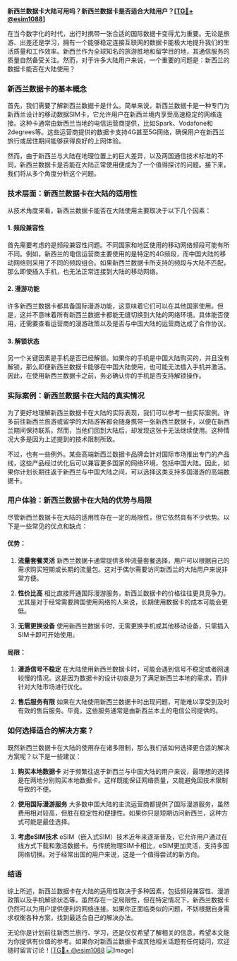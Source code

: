 **新西兰数据卡大陆可用吗？新西兰数据卡是否适合大陆用户？[[TG💪+ @esim1088](https://t.me/s/esim1088)]**

在当今数字化的时代，出行时携带一张合适的国际数据卡变得尤为重要。无论是旅游、出差还是学习，拥有一个能够稳定连接互联网的数据卡能极大地提升我们的生活质量和工作效率。新西兰作为全球知名的旅游胜地和留学目的地，其通信服务的质量自然备受关注。然而，对于许多大陆用户来说，一个重要的问题是：新西兰的数据卡能否在大陆使用？

### 新西兰数据卡的基本概念

首先，我们需要了解新西兰数据卡是什么。简单来说，新西兰数据卡是一种专门为新西兰设计的移动数据SIM卡，它允许用户在新西兰境内享受高速稳定的网络连接。这种卡通常由新西兰当地的电信运营商提供，比如Spark、Vodafone和2degrees等。这些运营商提供的数据卡支持4G甚至5G网络，确保用户在新西兰旅行或居住期间能够获得良好的上网体验。

然而，由于新西兰与大陆在地理位置上的巨大差异，以及两国通信技术标准的不同，新西兰数据卡是否能在大陆正常使用便成为了一个值得探讨的问题。接下来，我们将从多个角度分析这个问题。

### 技术层面：新西兰数据卡在大陆的适用性

从技术角度来看，新西兰数据卡能否在大陆使用主要取决于以下几个因素：

#### 1. **频段兼容性**
   首先需要考虑的是频段兼容性问题。不同国家和地区使用的移动网络频段可能有所不同。例如，新西兰的电信运营商主要使用的是特定的4G频段，而中国大陆的移动网络则采用了不同的频段组合。如果新西兰数据卡所支持的频段与大陆不匹配，那么即使插入手机，也无法正常连接到大陆的移动网络。

#### 2. **漫游功能**
   许多新西兰数据卡都具备国际漫游功能，这意味着它们可以在其他国家使用。但是，这并不意味着所有新西兰数据卡都能无缝切换到大陆的网络环境。具体能否使用，还需要查看运营商的漫游政策以及是否与中国大陆的运营商达成了合作协议。

#### 3. **解锁状态**
   另一个关键因素是手机是否已经解锁。如果你的手机是中国大陆购买的，并且没有解锁，那么即便新西兰数据卡能够在中国大陆使用，也可能无法插入手机并激活。因此，在使用新西兰数据卡之前，务必确认你的手机是否支持解锁操作。

### 实际案例：新西兰数据卡在大陆的真实情况

为了更好地理解新西兰数据卡在大陆的实际表现，我们可以参考一些实际案例。许多前往新西兰旅游或留学的大陆游客都会随身携带一张新西兰数据卡，以便在新西兰期间保持联系。然而，当他们回到大陆后，却发现这张卡无法继续使用。这种情况大多是因为上述提到的技术限制所致。

不过，也有一些例外。某些高端新西兰数据卡品牌会针对国际市场推出专门的产品线，这些产品经过优化后可以兼容更多国家的网络环境，包括中国大陆。因此，如果你计划长期往返于新西兰与中国大陆之间，可以选择这类支持多国漫游的高端数据卡。

### 用户体验：新西兰数据卡在大陆的优势与局限

尽管新西兰数据卡在大陆的适用性存在一定的局限性，但它依然具有不少优势。以下是一些常见的优点和缺点：

#### 优势：
1. **流量套餐灵活**
   新西兰数据卡通常提供多种流量套餐选择，用户可以根据自己的需求购买短期或长期的流量包。这对于偶尔需要访问新西兰的大陆用户来说非常方便。

2. **性价比高**
   相比直接开通国际漫游服务，新西兰数据卡的价格往往更具竞争力。尤其是对于经常需要跨国使用网络的人来说，长期使用数据卡的成本可能会更低。

3. **无需更换设备**
   使用新西兰数据卡时，无需更换手机或其他移动设备，只需插入SIM卡即可开始使用。

#### 局限：
1. **漫游信号不稳定**
   在大陆使用新西兰数据卡时，可能会遇到信号不稳定或者网速较慢的情况。这是因为数据卡的设计初衷是为了满足新西兰本地的需求，而非针对大陆市场进行优化。

2. **售后服务有限**
   如果在大陆使用新西兰数据卡时出现问题，可能难以享受到及时有效的售后服务。毕竟，这些服务通常是由新西兰本土的电信公司提供的。

### 如何选择适合的解决方案？

既然新西兰数据卡在大陆的使用存在诸多限制，那么我们该如何选择更合适的解决方案呢？以下是一些建议：

1. **购买本地数据卡**
   对于频繁往返于新西兰与中国大陆的用户来说，最理想的选择是在两地分别购买本地数据卡。这样既能保证网络质量，又能避免因技术限制导致的不便。

2. **使用国际漫游服务**
   大多数中国大陆的主流运营商都提供了国际漫游服务，虽然费用相对较高，但胜在稳定性和便捷性。如果你只是短期访问新西兰，这种方式可能是最佳选择。

3. **考虑eSIM技术**
   eSIM（嵌入式SIM）技术近年来逐渐普及，它允许用户通过在线方式下载和激活数据卡。与传统物理SIM卡相比，eSIM更加灵活，支持多国网络切换。对于经常出国的用户来说，这是一个值得尝试的新方向。

### 结语

综上所述，新西兰数据卡在大陆的适用性取决于多种因素，包括频段兼容性、漫游政策以及手机解锁状态等。虽然存在一定局限性，但在特定情况下，新西兰数据卡仍然可以为用户提供便利的网络连接。如果你正面临类似的问题，不妨根据自身需求权衡各种方案，找到最适合自己的解决办法。

无论你是计划前往新西兰旅行、学习，还是仅仅希望了解相关的信息，希望本文能为你提供有价值的参考。如果你对新西兰数据卡或其他相关话题有任何疑问，欢迎随时留言讨论！[[TG💪+ @esim1088](https://t.me/s/esim1088) ![Image](https://i.postimg.cc/4NQfJmqS/Snipaste-2025-05-13-00-14-12.png)]